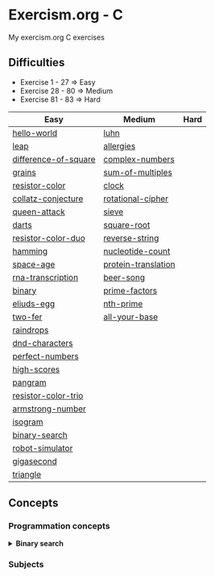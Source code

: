 # Exercism.org - C
My exercism.org C exercises

## Difficulties
- Exercise 1 - 27 => Easy
- Exercise 28 - 80 => Medium
- Exercise 81 - 83 => Hard


| Easy | Medium | Hard |
| --------------- | --------------- | --------------- |
| [hello-world](./hello-world/README.md) | [luhn](./luhn/README.md) |  |
| [leap](./leap/README.md) | [allergies](./allergies/README.md) |  |
| [difference-of-square](./difference-of-squares/README.md) | [complex-numbers](./complex-numbers/README.md) |  |
| [grains](./grains/README.md) | [sum-of-multiples](./sum-of-multiples/README.md) |  |
| [resistor-color](./resistor-color/README.md) | [clock](./clock/README.md) |  |
| [collatz-conjecture](./collatz-conjecture/README.md) | [rotational-cipher](./rotational-cipher/README.md) |  |
| [queen-attack](./queen-attack/README.md) | [sieve](./sieve/README.md) |  |
| [darts](./darts/README.md) | [square-root](./square-root/README.md) |  |
| [resistor-color-duo](./resistor-color-duo/README.md) | [reverse-string](./reverse-string/README.md) |  |
| [hamming](./hamming/README.md) | [nucleotide-count](./nucleotide-count/README.md) |  |
| [space-age](./space-age/README.md) | [protein-translation](./protein-translation/README.md) |  |
| [rna-transcription](./rna-transcription/README.md) | [beer-song](./beer-song/README.md) |  |
| [binary](./binary/README.md) | [prime-factors](./prime-factors/README.md) |  |
| [eliuds-egg](./eliuds-eggs/README.md) | [nth-prime](./nth-prime/README.md) |  |
| [two-fer](./two-fer/README.md) | [all-your-base](./all-your-base/README.md) |  |
| [raindrops](./raindrops/README.md) |  |  |
| [dnd-characters](./dnd-character/README.md) |  |  |
| [perfect-numbers](./perfect-numbers/README.md) |  |  |
| [high-scores](./high-scores/README.md) |  |  |
| [pangram](./pangram/README.md) |  |  |
| [resistor-color-trio](./resistor-color-trio/README.md) |  |  |
| [armstrong-number](./armstrong-numbers/README.md) |  |  |
| [isogram](./isogram/README.md) |  |  |
| [binary-search](./binary-search/README.md) |  |  |
| [robot-simulator](./robot-simulator/README.md) |  |  |
| [gigasecond](./gigasecond/README.md) |  |  |
| [triangle](./triangle/README.md) |  |  |


## Concepts
### Programmation concepts
<details>
<summary><b>Binary search</b></summary>

- [binary-search](./binary-search/README.md)
- [square-root](./square-root/README.md)
</details>

### Subjects
